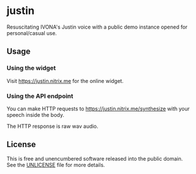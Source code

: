 # justin

Resuscitating IVONA's Justin voice with a public demo instance opened for personal/casual use.

## Usage

### Using the widget

Visit https://justin.nitrix.me for the online widget.

### Using the API endpoint

You can make HTTP requests to https://justin.nitrix.me/synthesize with your speech inside the body.

The HTTP response is raw <string>wav</string> audio.

## License

This is free and unencumbered software released into the public domain. See the [UNLICENSE](UNLICENSE) file for more details.
